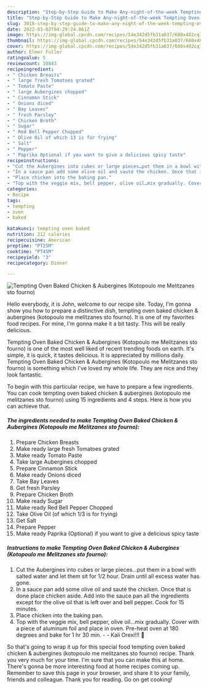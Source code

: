 ```yaml
---
description: "Step-by-Step Guide to Make Any-night-of-the-week Tempting Oven Baked Chicken &amp;amp; Aubergines (Kotopoulo me Melitzanes sto fourno)"
title: "Step-by-Step Guide to Make Any-night-of-the-week Tempting Oven Baked Chicken &amp;amp; Aubergines (Kotopoulo me Melitzanes sto fourno)"
slug: 3018-step-by-step-guide-to-make-any-night-of-the-week-tempting-oven-baked-chicken-and-amp-aubergines-kotopoulo-me-melitzanes-sto-fourno
date: 2022-03-02T04:29:24.061Z
image: https://img-global.cpcdn.com/recipes/54e342d5fb31a037/680x482cq70/tempting-oven-baked-chicken-aubergines-kotopoulo-me-melitzanes-sto-fourno-recipe-main-photo.jpg
thumbnail: https://img-global.cpcdn.com/recipes/54e342d5fb31a037/680x482cq70/tempting-oven-baked-chicken-aubergines-kotopoulo-me-melitzanes-sto-fourno-recipe-main-photo.jpg
cover: https://img-global.cpcdn.com/recipes/54e342d5fb31a037/680x482cq70/tempting-oven-baked-chicken-aubergines-kotopoulo-me-melitzanes-sto-fourno-recipe-main-photo.jpg
author: Elmer Fuller
ratingvalue: 5
reviewcount: 10843
recipeingredient:
- " Chicken Breasts"
- " large fresh Tomatoes grated"
- " Tomato Paste"
- " large Aubergines chopped"
- " Cinnamon Stick"
- " Onions diced"
- " Bay Leaves"
- " fresh Parsley"
- " Chicken Broth"
- " Sugar"
- " Red Bell Pepper Chopped"
- " Olive Oil of which 13 is for frying"
- " Salt"
- " Pepper"
- " Paprika Optional if you want to give a delicious spicy taste"
recipeinstructions:
- "Cut the Aubergines into cubes or large pieces…put them in a bowl with salted water and let them sit for 1/2 hour. Drain until all excess water has gone."
- "In a sauce pan add some olive oil and sauté the chicken. Once that is done place chicken aside. Add into the sauce pan all the ingredients except for the olive oil that is left over and bell pepper. Cook for 15 minutes."
- "Place chicken into the baking pan."
- "Top with the veggie mix, bell pepper, olive oil…mix gradually. Cover with a piece of aluminum foil and place in oven. Pre-heat oven at 180 degrees and bake for 1 hr 30 min.   Kali Orexi!!! 🙂"
categories:
- Recipe
tags:
- tempting
- oven
- baked

katakunci: tempting oven baked 
nutrition: 212 calories
recipecuisine: American
preptime: "PT25M"
cooktime: "PT45M"
recipeyield: "3"
recipecategory: Dinner

---
```



![Tempting Oven Baked Chicken &amp; Aubergines (Kotopoulo me Melitzanes sto fourno)](https://img-global.cpcdn.com/recipes/54e342d5fb31a037/680x482cq70/tempting-oven-baked-chicken-aubergines-kotopoulo-me-melitzanes-sto-fourno-recipe-main-photo.jpg)

Hello everybody, it is John, welcome to our recipe site. Today, I'm gonna show you how to prepare a distinctive dish, tempting oven baked chicken &amp; aubergines (kotopoulo me melitzanes sto fourno). It is one of my favorites food recipes. For mine, I'm gonna make it a bit tasty. This will be really delicious.



Tempting Oven Baked Chicken &amp; Aubergines (Kotopoulo me Melitzanes sto fourno) is one of the most well liked of recent trending foods on earth. It's simple, it is quick, it tastes delicious. It is appreciated by millions daily. Tempting Oven Baked Chicken &amp; Aubergines (Kotopoulo me Melitzanes sto fourno) is something which I've loved my whole life. They are nice and they look fantastic.


To begin with this particular recipe, we have to prepare a few ingredients. You can cook tempting oven baked chicken &amp; aubergines (kotopoulo me melitzanes sto fourno) using 15 ingredients and 4 steps. Here is how you can achieve that.

<!--inarticleads1-->

##### The ingredients needed to make Tempting Oven Baked Chicken &amp; Aubergines (Kotopoulo me Melitzanes sto fourno):

1. Prepare  Chicken Breasts
1. Make ready  large fresh Tomatoes grated
1. Make ready  Tomato Paste
1. Take  large Aubergines chopped
1. Prepare  Cinnamon Stick
1. Make ready  Onions diced
1. Take  Bay Leaves
1. Get  fresh Parsley
1. Prepare  Chicken Broth
1. Make ready  Sugar
1. Make ready  Red Bell Pepper Chopped
1. Take  Olive Oil (of which 1/3 is for frying)
1. Get  Salt
1. Prepare  Pepper
1. Make ready  Paprika (Optional) if you want to give a delicious spicy taste




<!--inarticleads2-->

##### Instructions to make Tempting Oven Baked Chicken &amp; Aubergines (Kotopoulo me Melitzanes sto fourno):

1. Cut the Aubergines into cubes or large pieces…put them in a bowl with salted water and let them sit for 1/2 hour. Drain until all excess water has gone.
1. In a sauce pan add some olive oil and sauté the chicken. Once that is done place chicken aside. Add into the sauce pan all the ingredients except for the olive oil that is left over and bell pepper. Cook for 15 minutes.
1. Place chicken into the baking pan.
1. Top with the veggie mix, bell pepper, olive oil…mix gradually. Cover with a piece of aluminum foil and place in oven. Pre-heat oven at 180 degrees and bake for 1 hr 30 min.  -  - Kali Orexi!!! 🙂




So that's going to wrap it up for this special food tempting oven baked chicken &amp; aubergines (kotopoulo me melitzanes sto fourno) recipe. Thank you very much for your time. I'm sure that you can make this at home. There's gonna be more interesting food at home recipes coming up. Remember to save this page in your browser, and share it to your family, friends and colleague. Thank you for reading. Go on get cooking!
